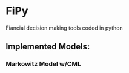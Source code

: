 # FiPy
Fiancial decision making tools coded in python


## Implemented Models:
### Markowitz Model w/CML
